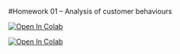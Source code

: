 #Homework 01 – Analysis of customer behaviours

<a href="https://colab.research.google.com/github/kittipanpip/BADS7105/blob/main/Homework%2001%20%E2%80%93%20Analysis%20of%20customer%20behaviours/Untitled2.ipynb">
  <img src="https://colab.research.google.com/assets/colab-badge.svg" alt="Open In Colab"/>
</a>


[![Open In Colab](https://colab.research.google.com/assets/colab-badge.svg)](https://colab.research.google.com/github/kittipanpip/BADS7105/blob/main/Homework%2001%20%E2%80%93%20Analysis%20of%20customer%20behaviours/Untitled2.ipynb)
